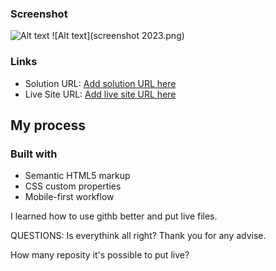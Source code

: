 

### Screenshot

![Alt text](image-2.png)
![Alt text](screenshot 2023.png)
### Links

- Solution URL: [Add solution URL here](https://github.com/p8o359m1/p8o359m1.github.io)
- Live Site URL: [Add live site URL here](https://p8o359m1.github.io/)

## My process

### Built with

- Semantic HTML5 markup
- CSS custom properties
- Mobile-first workflow


I learned how to use githb better and put live files.

QUESTIONS: 
Is everythink all right? Thank you for any advise.

How many reposity it's possible to put live? 
